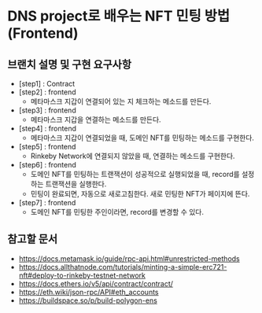 # DNS project로 배우는 NFT 민팅 방법 (Frontend)

## 브랜치 설명 및 구현 요구사항
* [step1] : Contract
* [step2] : frontend
  * 메타마스크 지갑이 연결되어 있는 지 체크하는 메소드를 만든다.
* [step3] : frontend
  * 메타마스크 지갑을 연결하는 메소드를 만든다.
* [step4] : frontend
  * 메타마스크 지갑이 연결되었을 때, 도메인 NFT를 민팅하는 메소드를 구현한다.
* [step5] : frontend
  * Rinkeby Network에 연결되지 않았을 때, 연결하는 메소드를 구현한다.
* [step6] : frontend
  * 도메인 NFT를 민팅하는 트랜잭션이 성공적으로 실행되었을 때, record를 설정하는 트랜잭션을 실행한다.
  * 민팅이 완료되면, 자동으로 새로고침한다. 새로 민팅한 NFT가 페이지에 뜬다.
* [step7] : frontend
  * 도메인 NFT를 민팅한 주인이라면, record를 변경할 수 있다.

## 참고할 문서
* https://docs.metamask.io/guide/rpc-api.html#unrestricted-methods
* https://docs.allthatnode.com/tutorials/minting-a-simple-erc721-nft#deploy-to-rinkeby-testnet-network
* https://docs.ethers.io/v5/api/contract/contract/
* https://eth.wiki/json-rpc/API#eth_accounts
* https://buildspace.so/p/build-polygon-ens